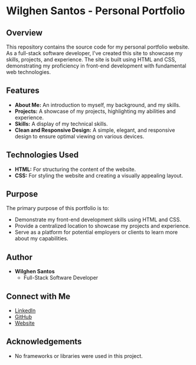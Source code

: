 # Wilghen Santos - Personal Portfolio

## Overview

This repository contains the source code for my personal portfolio website. As a full-stack software developer, I've created this site to showcase my skills, projects, and experience. The site is built using HTML and CSS, demonstrating my proficiency in front-end development with fundamental web technologies.

## Features

* **About Me:** An introduction to myself, my background, and my skills.
* **Projects:** A showcase of my projects, highlighting my abilities and experience.
* **Skills:** A display of my technical skills.
* **Clean and Responsive Design:** A simple, elegant, and responsive design to ensure optimal viewing on various devices.

## Technologies Used

* **HTML:** For structuring the content of the website.
* **CSS:** For styling the website and creating a visually appealing layout.

## Purpose

The primary purpose of this portfolio is to:

* Demonstrate my front-end development skills using HTML and CSS.
* Provide a centralized location to showcase my projects and experience.
* Serve as a platform for potential employers or clients to learn more about my capabilities.

## Author

* **Wilghen Santos**
    * Full-Stack Software Developer

## Connect with Me

* [LinkedIn](https://www.linkedin.com/in/your-linkedin-profile)
* [GitHub](https://github.com/your-github-profile)
* [Website](https://your-website-url.com)

## Acknowledgements

* No frameworks or libraries were used in this project.
